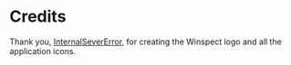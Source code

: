 # Credits

Thank you, [InternalSeverError](https://github.com/internalsevererror), for creating the Winspect logo and all the application icons.